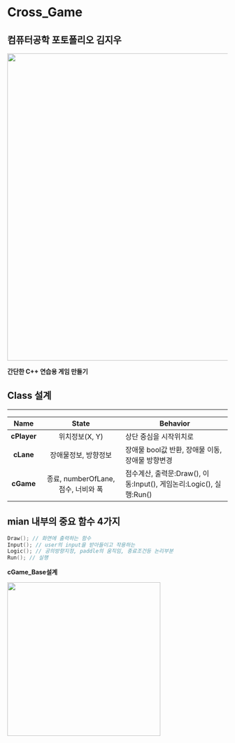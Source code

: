 # Cross_Game
 
## 컴퓨터공학 포토폴리오 김지우

<img src = "https://user-images.githubusercontent.com/60593969/104873887-e2cc3e00-5994-11eb-8f2e-d3d871790a66.gif" width="700px">

**간단한 C++ 연습용 게임 만들기**

## Class 설계
______________________
|Name|State|Behavior|
|:--:|:--:|--|
|**cPlayer**|위치정보(X, Y)| 상단 중심을 시작위치로 |
|**cLane**|장애물정보, 방향정보| 장애물 bool값 반환, 장애물 이동, 장애물 방향변경|
|**cGame**|종료, numberOfLane, 점수, 너비와 폭| 점수계산, 출력문:Draw(), 이동:Input(), 게임논리:Logic(), 실행:Run()|

## mian 내부의 중요 함수 4가지
```C
Draw(); // 화면에 출력하는 함수
Input(); // user의 input을 받아들이고 작용하는
Logic(); // 공의방향지정, paddle의 움직임, 종료조건등 논리부분
Run(); // 실행
```

**cGame_Base설계**

<img src = "https://user-images.githubusercontent.com/60593969/104868766-ae05ba00-5987-11eb-9712-fafc6da34642.png" width="350px">

